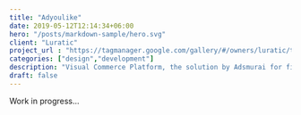 ```yaml
---
title: "Adyoulike"
date: 2019-05-12T12:14:34+06:00
hero: "/posts/markdown-sample/hero.svg"
client: "Luratic"
project_url : "https://tagmanager.google.com/gallery/#/owners/luratic/templates/Adyoulike"
categories: ["design","development"]
description: "Visual Commerce Platform, the solution by Adsmurai for filtering “User-generated content"
draft: false
---
```


Work in progress...